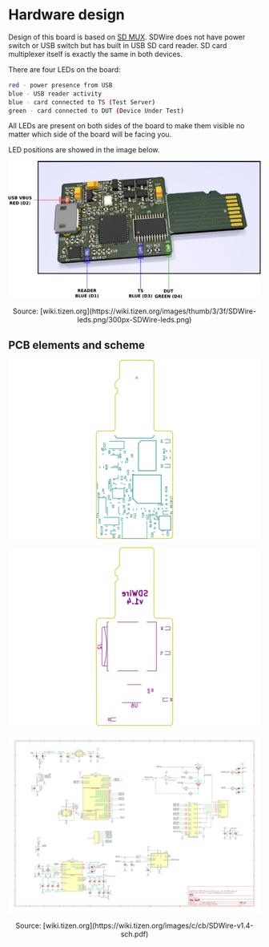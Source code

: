 # Hardware design

Design of this board is based on [SD MUX](https://wiki.tizen.org/SD_MUX). SDWire
does not have power switch or USB switch but has built in USB SD card reader. SD
card multiplexer itself is exactly the same in both devices.

There are four LEDs on the board:

```bash
red - power presence from USB
blue - USB reader activity
blue - card connected to TS (Test Server)
green - card connected to DUT (Device Under Test)
```

All LEDs are present on both sides of the board to make them visible no matter
which side of the board will be facing you.

LED positions are showed in the image below.

![](./../../images/SD-wire_leds.png)

<center>Source: [wiki.tizen.org](https://wiki.tizen.org/images/thumb/3/3f/SDWire-leds.png/300px-SDWire-leds.png)</center>

## PCB elements and scheme

![](./../../images/SD-wire_PCB_elements_1.png)

![](./../../images/SD-wire_PCB_elements_2.png)

![](./../../images/SD-wire_scheme-1.png)

<center>Source: [wiki.tizen.org](https://wiki.tizen.org/images/c/cb/SDWire-v1.4-sch.pdf)</center>

